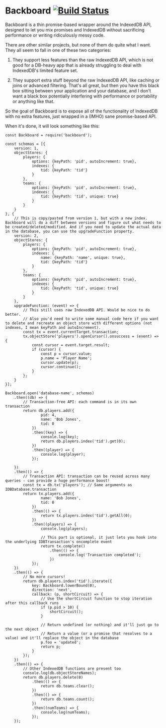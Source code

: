 # Backboard [![Build Status](https://travis-ci.org/dumbmatter/backboard.svg?branch=master)](https://travis-ci.org/dumbmatter/backboard)

Backboard is a thin promise-based wrapper around the IndexedDB API, designed to let you mix promises and IndexedDB without sacrificing performance or writing ridiculously messy code.

There are other similar projects, but none of them do quite what I want. They all seem to fall in one of these two categories:

1. They support less features than the raw IndexedDB API, which is not good for a DB-heavy app that is already struggling to deal with IndexedDB's limited feature set.

2. They support extra stuff beyond the raw IndexedDB API, like caching or joins or advanced filtering. That's all great, but then you have this black box sitting between your application and your database, and I don't want a black box potentially interfering with performance or portability or anything like that.

So the goal of Backboard is to expose all of the functionality of IndexedDB with no extra features, just wrapped in a (IMHO) sane promise-based API.

When it's done, it will look something like this:

    const Backboard = require('backboard');

    const schemas = [{
        version: 1,
        objectStores: {
            players: {
                options: {keyPath: 'pid', autoIncrement: true},
                indexes: {
                    tid: {keyPath: 'tid'}
                }
            },
            teams: {
                options: {keyPath: 'pid', autoIncrement: true},
                indexes: {
                    tid: {keyPath: 'tid', unique: true}
                }
            }
        }
    }, {
        // This is copy/pasted from version 1, but with a new index. Backboard will do a diff between versions and figure out what needs to be created/deleted/modified. And if you need to update the actual data in the database, you can use the upgradeFunction property.
        version: 2,
        objectStores: {
            players: {
                options: {keyPath: 'pid', autoIncrement: true},
                indexes: {
                    name: {keyPath: 'name', unique: true},
                    tid: {keyPath: 'tid'}
                }
            },
            teams: {
                options: {keyPath: 'pid', autoIncrement: true},
                indexes: {
                    tid: {keyPath: 'tid', unique: true}
                }
            }
        },
        upgradeFunction: (event) => {
            // This still uses raw IndexedDB API. Would be nice to do better.
            // Also you'd need to write some manual code here if you want to delete and recreate an object store with different options (not indexes, I mean keyPath and autoIncrement).
            const tx = event.currentTarget.transaction;
            tx.objectStore('players').openCursor().onsuccess = (event) => {
                const cursor = event.target.result;
                if (cursor) {
                    const p = cursor.value;
                    p.name = 'Player Name';
                    cursor.update(p);
                    cursor.continue();
                }
            };
        }
    }];

    Backboard.open('database-name', schemas)
        .then((db) => {
            // Transaction-free API: each command is in its own transaction
            return db.players.add({
                    pid: 4,
                    name: 'Bob Jones',
                    tid: 0
                })
                .then((key) => {
                    console.log(key);
                    return db.players.index('tid').get(0);
                })
                .then((player) => {
                    console.log(player);
                });

        })
        .then(() => {
            // Transaction API: transaction can be reused across many queries - can provide a huge performance boost!
            const tx = db.tx('players'); // Same arguments as IDBDatabase.transaction
            return tx.players.add({
                    name: 'Bob Jones',
                    tid: 0
                })
                .then(() => {
                    return tx.players.index('tid').getAll(0);
                })
                .then((players) => {
                    console.log(players);

                    // This part is optional, it just lets you hook into the underlying IDBTransaction's oncomplete event
                    return tx.complete()
                        .then(() => {
                            console.log('Transaction completed');
                        })
                });
        })
        .then(() => {
            // No more cursors!
            return db.players.index('tid').iterate({
                key: Backboard.lowerBound(0),
                direction: 'next',
                callback: (p, shortCircuit) => {
                    // Use the shortCircuit function to stop iteration after this callback runs
                    if (p.pid > 10) {
                        shortCircuit();
                    }

                    // Return undefined (or nothing) and it'll just go to the next object
                    // Return a value (or a promise that resolves to a value) and it'll replace the object in the database
                    p.foo = 'updated';
                    return p;
                }
            });
        })
        .then(() => {
            // Other IndexedDB functions are present too
            console.log(db.objectStoreNames);
            return db.players.delete(0)
                .then(() => {
                    return db.teams.clear();
                })
                .then(() => {
                    return db.teams.count();
                })
                .then((numTeams) => {
                    console.log(numTeams);
                });
        });